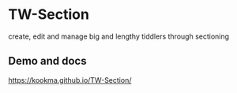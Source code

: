 # TW-Section
 create, edit and manage big and lengthy tiddlers through sectioning


## Demo and docs
https://kookma.github.io/TW-Section/
